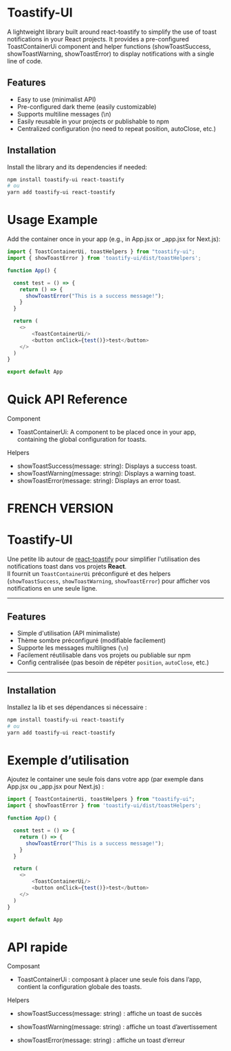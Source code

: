# Toastify-UI

A lightweight library built around react-toastify to simplify the use of toast notifications in your React projects.
It provides a pre-configured ToastContainerUi component and helper functions (showToastSuccess, showToastWarning, showToastError) to display notifications with a single line of code.

## Features

- Easy to use (minimalist API)
- Pre-configured dark theme (easily customizable)
- Supports multiline messages (\n)
- Easily reusable in your projects or publishable to npm
- Centralized configuration (no need to repeat position, autoClose, etc.)

## Installation

Install the library and its dependencies if needed:

```bash
npm install toastify-ui react-toastify
# ou
yarn add toastify-ui react-toastify
```

# Usage Example

Add the container once in your app (e.g., in App.jsx or _app.jsx for Next.js):

```javascript
import { ToastContainerUi, toastHelpers } from "toastify-ui";
import { showToastError } from 'toastify-ui/dist/toastHelpers';

function App() {

  const test = () => {
    return () => {
      showToastError("This is a success message!");
    }
  }

  return (
    <>
        <ToastContainerUi/>
        <button onClick={test()}>test</button>
    </>
  )
}

export default App

```
# Quick API Reference

Component

- ToastContainerUi: A component to be placed once in your app, containing the global configuration for toasts.

Helpers
- showToastSuccess(message: string): Displays a success toast.
- showToastWarning(message: string): Displays a warning toast.
- showToastError(message: string): Displays an error toast.




# FRENCH VERSION 

# Toastify-UI

Une petite lib  autour de [react-toastify](https://fkhadra.github.io/react-toastify/introduction) pour simplifier l'utilisation des notifications toast dans vos projets **React**.  
Il fournit un `ToastContainerUi` préconfiguré et des helpers (`showToastSuccess`, `showToastWarning`, `showToastError`) pour afficher vos notifications en une seule ligne.

---

## Features
- Simple d'utilisation (API minimaliste)
- Thème sombre préconfiguré (modifiable facilement)
- Supporte les messages multilignes (`\n`)
- Facilement réutilisable dans vos projets ou publiable sur npm
- Config centralisée (pas besoin de répéter `position`, `autoClose`, etc.)

---

## Installation

Installez la lib et ses dépendances si nécessaire :

```bash
npm install toastify-ui react-toastify
# ou
yarn add toastify-ui react-toastify
```

# Exemple d’utilisation
Ajoutez le container une seule fois dans votre app (par exemple dans App.jsx ou _app.jsx pour Next.js) :

```javascript
import { ToastContainerUi, toastHelpers } from "toastify-ui";
import { showToastError } from 'toastify-ui/dist/toastHelpers';

function App() {

  const test = () => {
    return () => {
      showToastError("This is a success message!");
    }
  }

  return (
    <>
        <ToastContainerUi/>
        <button onClick={test()}>test</button>
    </>
  )
}

export default App

```

# API rapide

Composant

- ToastContainerUi : composant à placer une seule fois dans l’app, contient la configuration globale des toasts.

Helpers

- showToastSuccess(message: string) : affiche un toast de succès

- showToastWarning(message: string) : affiche un toast d’avertissement

- showToastError(message: string) : affiche un toast d’erreur
